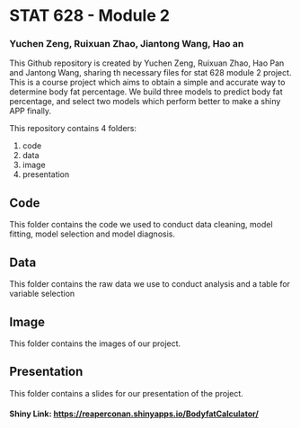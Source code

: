 # STAT 628 - Module 2

### Yuchen Zeng, Ruixuan Zhao, Jiantong Wang, Hao an

This Github repository is created by Yuchen Zeng, Ruixuan Zhao, Hao Pan and Jantong Wang, sharing th necessary files for stat 628 module 2 project. 
This is a course project which aims to obtain a simple and accurate way to determine body fat percentage. We build three models to predict body fat percentage, and select two models 
which perform better to make a shiny APP finally.

This repository contains 4 folders:
1. code
2. data
3. image
4. presentation

## Code

This folder contains the code we used to conduct data cleaning, model fitting, model selection and model diagnosis.

## Data

This folder contains the raw data we use to conduct analysis and a table for variable selection

## Image

This folder contains the images of our project.

## Presentation

This folder contains a slides for our presentation of the project.


#### Shiny Link: https://reaperconan.shinyapps.io/BodyfatCalculator/
